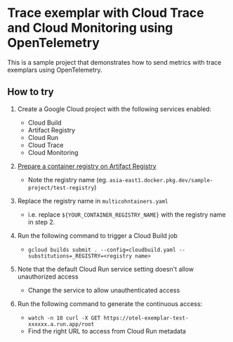 # Trace exemplar with Cloud Trace and Cloud Monitoring using OpenTelemetry

This is a sample project that demonstrates how to send metrics with trace exemplars using OpenTelemetry.

## How to try

1. Create a Google Cloud project with the following services enabled:
    * Cloud Build
    * Artifact Registry
    * Cloud Run
    * Cloud Trace
    * Cloud Monitoring

2. [Prepare a container registry on Artifact Registry](https://cloud.google.com/artifact-registry/docs/repositories/create-repos)
    * Note the registry name (eg. `asia-east1.docker.pkg.dev/sample-project/test-registry`)

3. Replace the registry name in `multicohntainers.yaml`
    * i.e. replace `${YOUR_CONTAINER_REGISTRY_NAME}` with the registry name in step 2.

4. Run the following command to trigger a Cloud Build job
    * `gcloud builds submit . --config=cloudbuild.yaml --substitutions=_REGISTRY=<registry name>`

5. Note that the default Cloud Run service setting doesn't allow unauthorized access
    * Change the service to allow unauthenticated access

6. Run the following command to generate the continuous access:
    * `watch -n 10 curl -X GET https://otel-exemplar-test-xxxxxx.a.run.app/root`
    * Find the right URL to access from Cloud Run metadata
